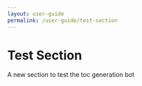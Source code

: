 ```yaml
---
layout: user-guide
permalink: /user-guide/test-section
---
```


# Test Section

A new section to test the toc generation bot
